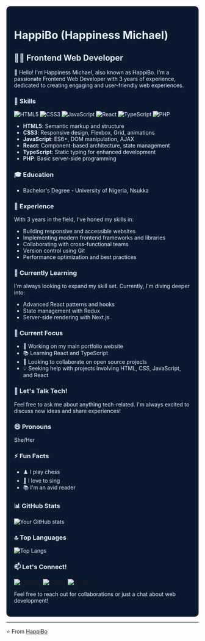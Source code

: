 <div style="background-color: #0a192f; color: #e6f1ff; padding: 20px; border-radius: 10px;">

# HappiBo (Happiness Michael)

## 👩‍💻 Frontend Web Developer

👋 Hello! I'm Happiness Michael, also known as HappiBo. I'm a passionate Frontend Web Developer with 3 years of experience, dedicated to creating engaging and user-friendly web experiences.

### 🚀 Skills

![HTML5](https://img.shields.io/badge/-HTML5-E34F26?style=flat-square&logo=html5&logoColor=white)
![CSS3](https://img.shields.io/badge/-CSS3-1572B6?style=flat-square&logo=css3)
![JavaScript](https://img.shields.io/badge/-JavaScript-F7DF1E?style=flat-square&logo=javascript&logoColor=black)
![React](https://img.shields.io/badge/-React-61DAFB?style=flat-square&logo=react&logoColor=black)
![TypeScript](https://img.shields.io/badge/-TypeScript-3178C6?style=flat-square&logo=typescript&logoColor=white)
![PHP](https://img.shields.io/badge/-PHP-777BB4?style=flat-square&logo=php&logoColor=white)

- **HTML5**: Semantic markup and structure
- **CSS3**: Responsive design, Flexbox, Grid, animations
- **JavaScript**: ES6+, DOM manipulation, AJAX
- **React**: Component-based architecture, state management
- **TypeScript**: Static typing for enhanced development
- **PHP**: Basic server-side programming

### 🎓 Education

- Bachelor's Degree - University of Nigeria, Nsukka

### 💼 Experience

With 3 years in the field, I've honed my skills in:

- Building responsive and accessible websites
- Implementing modern frontend frameworks and libraries
- Collaborating with cross-functional teams
- Version control using Git
- Performance optimization and best practices

### 🌱 Currently Learning

I'm always looking to expand my skill set. Currently, I'm diving deeper into:

- Advanced React patterns and hooks
- State management with Redux
- Server-side rendering with Next.js

### 🔭 Current Focus

- 🚀 Working on my main portfolio website
- 📚 Learning React and TypeScript
- 🤝 Looking to collaborate on open source projects
- 💡 Seeking help with projects involving HTML, CSS, JavaScript, and React

### 💬 Let's Talk Tech!

Feel free to ask me about anything tech-related. I'm always excited to discuss new ideas and share experiences!

### 😄 Pronouns

She/Her

### ⚡ Fun Facts

- ♟️ I play chess
- 🎵 I love to sing
- 📚 I'm an avid reader

### 📊 GitHub Stats

![Your GitHub stats](https://github-readme-stats.vercel.app/api?username=YourGitHubUsername&show_icons=true&theme=tokyonight)

### 🔝 Top Languages

![Top Langs](https://github-readme-stats.vercel.app/api/top-langs/?username=YourGitHubUsername&layout=compact&theme=tokyonight)

### 📫 Let's Connect!

[![LinkedIn](https://img.shields.io/badge/-LinkedIn-0077B5?style=flat-square&logo=LinkedIn&logoColor=white)](https://www.linkedin.com/in/your-profile/)
[![GitHub](https://img.shields.io/badge/-GitHub-181717?style=flat-square&logo=GitHub&logoColor=white)](https://github.com/YourGitHubUsername)
[![Portfolio](https://img.shields.io/badge/-Portfolio-4CAF50?style=flat-square&logo=Google-Chrome&logoColor=white)](https://www.your-portfolio.com)

Feel free to reach out for collaborations or just a chat about web development!

</div>

---

⭐️ From [HappiBo](https://github.com/YourGitHubUsername)
